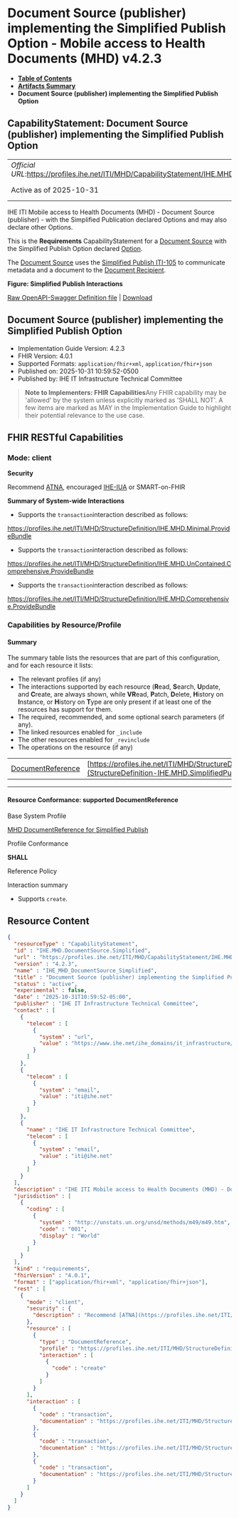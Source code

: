 # Document Source (publisher) implementing the Simplified Publish Option - Mobile access to Health Documents (MHD) v4.2.3

* [**Table of Contents**](toc.md)
* [**Artifacts Summary**](artifacts.md)
* **Document Source (publisher) implementing the Simplified Publish Option**

## CapabilityStatement: Document Source (publisher) implementing the Simplified Publish Option 

| | |
| :--- | :--- |
| *Official URL*:https://profiles.ihe.net/ITI/MHD/CapabilityStatement/IHE.MHD.DocumentSource.Simplified | *Version*:4.2.3 |
| Active as of 2025-10-31 | *Computable Name*:IHE_MHD_DocumentSource_Simplified |

 
IHE ITI Mobile access to Health Documents (MHD) - Document Source (publisher) - with the Simplified Publication declared Options and may also declare other Options. 

This is the **Requirements** CapabilityStatement for a [Document Source](1331_actors_and_transactions.md#133111-document-source) with the Simplified Publish Option declared [Option](1332_actor_options.md).

The [Document Source](1331_actors_and_transactions.md#133111-document-source) uses the [Simplified Publish ITI-105](ITI-105.md) to communicate metadata and a document to the [Document Recipient](1331_actors_and_transactions.md#133113-document-recipient).

**Figure: Simplified Publish Interactions**

 [Raw OpenAPI-Swagger Definition file](IHE.MHD.DocumentSource.Simplified.openapi.json) | [Download](IHE.MHD.DocumentSource.Simplified.openapi.json) 

## Document Source (publisher) implementing the Simplified Publish Option

* Implementation Guide Version: 4.2.3 
* FHIR Version: 4.0.1 
* Supported Formats: `application/fhir+xml`, `application/fhir+json`
* Published on: 2025-10-31 10:59:52-0500 
* Published by: IHE IT Infrastructure Technical Committee 

> **Note to Implementers: FHIR Capabilities**Any FHIR capability may be 'allowed' by the system unless explicitly marked as 'SHALL NOT'. A few items are marked as MAY in the Implementation Guide to highlight their potential relevance to the use case.

## FHIR RESTful Capabilities

### Mode: client

**Security**

> 

Recommend [ATNA](https://profiles.ihe.net/ITI/TF/Volume1/ch-9.html), encouraged [IHE-IUA](https://profiles.ihe.net/ITI/IUA/index.html) or SMART-on-FHIR


**Summary of System-wide Interactions**

* Supports the `transaction`interaction described as follows:

https://profiles.ihe.net/ITI/MHD/StructureDefinition/IHE.MHD.Minimal.ProvideBundle


* Supports the `transaction`interaction described as follows:

https://profiles.ihe.net/ITI/MHD/StructureDefinition/IHE.MHD.UnContained.Comprehensive.ProvideBundle


* Supports the `transaction`interaction described as follows:

https://profiles.ihe.net/ITI/MHD/StructureDefinition/IHE.MHD.Comprehensive.ProvideBundle


### Capabilities by Resource/Profile

#### Summary

The summary table lists the resources that are part of this configuration, and for each resource it lists:

* The relevant profiles (if any)
* The interactions supported by each resource (**R**ead, **S**earch, **U**pdate, and **C**reate, are always shown, while **VR**ead, **P**atch, **D**elete, **H**istory on **I**nstance, or **H**istory on **T**ype are only present if at least one of the resources has support for them.
* The required, recommended, and some optional search parameters (if any).
* The linked resources enabled for `_include`
* The other resources enabled for `_revinclude`
* The operations on the resource (if any)

| | | | | | | | | | |
| :--- | :--- | :--- | :--- | :--- | :--- | :--- | :--- | :--- | :--- |
| [DocumentReference](#DocumentReference1-1) | [https://profiles.ihe.net/ITI/MHD/StructureDefinition/IHE.MHD.SimplifiedPublish.DocumentReference](StructureDefinition-IHE.MHD.SimplifiedPublish.DocumentReference.md) |  |  |  | y |  |  |  |  |

-------

#### Resource Conformance: supported DocumentReference

Base System Profile

[MHD DocumentReference for Simplified Publish](StructureDefinition-IHE.MHD.SimplifiedPublish.DocumentReference.md)

Profile Conformance

**SHALL**

Reference Policy

Interaction summary

* Supports `create`.



## Resource Content

```json
{
  "resourceType" : "CapabilityStatement",
  "id" : "IHE.MHD.DocumentSource.Simplified",
  "url" : "https://profiles.ihe.net/ITI/MHD/CapabilityStatement/IHE.MHD.DocumentSource.Simplified",
  "version" : "4.2.3",
  "name" : "IHE_MHD_DocumentSource_Simplified",
  "title" : "Document Source (publisher) implementing the Simplified Publish Option",
  "status" : "active",
  "experimental" : false,
  "date" : "2025-10-31T10:59:52-05:00",
  "publisher" : "IHE IT Infrastructure Technical Committee",
  "contact" : [
    {
      "telecom" : [
        {
          "system" : "url",
          "value" : "https://www.ihe.net/ihe_domains/it_infrastructure/"
        }
      ]
    },
    {
      "telecom" : [
        {
          "system" : "email",
          "value" : "iti@ihe.net"
        }
      ]
    },
    {
      "name" : "IHE IT Infrastructure Technical Committee",
      "telecom" : [
        {
          "system" : "email",
          "value" : "iti@ihe.net"
        }
      ]
    }
  ],
  "description" : "IHE ITI Mobile access to Health Documents (MHD) - Document Source (publisher) - with the Simplified Publication declared Options and may also declare other Options.",
  "jurisdiction" : [
    {
      "coding" : [
        {
          "system" : "http://unstats.un.org/unsd/methods/m49/m49.htm",
          "code" : "001",
          "display" : "World"
        }
      ]
    }
  ],
  "kind" : "requirements",
  "fhirVersion" : "4.0.1",
  "format" : ["application/fhir+xml", "application/fhir+json"],
  "rest" : [
    {
      "mode" : "client",
      "security" : {
        "description" : "Recommend [ATNA](https://profiles.ihe.net/ITI/TF/Volume1/ch-9.html), encouraged [IHE-IUA](https://profiles.ihe.net/ITI/IUA/index.html) or SMART-on-FHIR"
      },
      "resource" : [
        {
          "type" : "DocumentReference",
          "profile" : "https://profiles.ihe.net/ITI/MHD/StructureDefinition/IHE.MHD.SimplifiedPublish.DocumentReference",
          "interaction" : [
            {
              "code" : "create"
            }
          ]
        }
      ],
      "interaction" : [
        {
          "code" : "transaction",
          "documentation" : "https://profiles.ihe.net/ITI/MHD/StructureDefinition/IHE.MHD.Minimal.ProvideBundle"
        },
        {
          "code" : "transaction",
          "documentation" : "https://profiles.ihe.net/ITI/MHD/StructureDefinition/IHE.MHD.UnContained.Comprehensive.ProvideBundle"
        },
        {
          "code" : "transaction",
          "documentation" : "https://profiles.ihe.net/ITI/MHD/StructureDefinition/IHE.MHD.Comprehensive.ProvideBundle"
        }
      ]
    }
  ]
}

```
